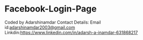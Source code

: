 # Facebook-Login-Page

Coded by Adarshinamdar
Contact Details:
          Email id:adarshinamdar2003@gmail.com
          Linkdin:https://www.linkedin.com/in/adarsh-a-inamdar-631868217
